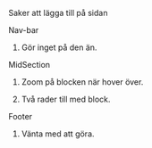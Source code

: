 Saker att lägga till på sidan

Nav-bar

1. Gör inget på den än.

MidSection

1. Zoom på blocken när hover över.

2. Två rader till med block.

Footer

1. Vänta med att göra.